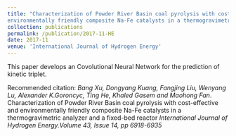 ```yaml
---
title: "Characterization of Powder River Basin coal pyrolysis with cost-effective and 
environmentally friendly composite Na-Fe catalysts in a thermogravimetric analyzer and a fixed-bed reactor."
collection: publications
permalink: /publication/2017-11-HE
date: 2017-11
venue: 'International Journal of Hydrogen Energy'
---
```


This paper develops an Covolutional Neural Network for the prediction of kinetic triplet.

Recommended citation: *Bang Xu, Dongyang Kuang, Fangjing Liu, Wenyang Lu, Alexander K.Goroncyc, Ting He, Khaled Gasem and Maohong Fan*. 
Characterization of Powder River Basin coal pyrolysis with cost-effective and environmentally friendly composite Na-Fe catalysts in 
a thermogravimetric analyzer and a fixed-bed reactor <i>International Journal of Hydrogen Energy.Volume 43, Issue 14, pp 6918-6935</i>

